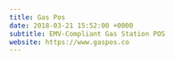```yaml
---
title: Gas Pos
date: 2018-03-21 15:52:00 +0000
subtitle: EMV-Compliant Gas Station POS
website: https://www.gaspos.co
---
```

